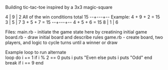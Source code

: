 Building tic-tac-toe inspired by a 3x3 magic-square

4 | 9 | 2      All of the win conditions total 15
--+---+--      Example: 4 + 9 + 2 = 15
3 | 5 | 7               3 + 5 + 7 = 15
--+---+--               4  + 5 + 6 = 15
8 | 1 | 6

Files: 
main.rb - initiate the game state here by creatining initial game
board.rb - draw initial board and describe rules
game.rb - create board, two players, and logic to cycle turns until a winner or draw

Example loop to run alternate   
loop do 
i += 1
if i % 2 == 0
puts i
puts "Even
else
puts i
puts "Odd"
end
break if i == 9
end
